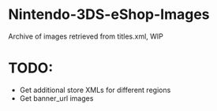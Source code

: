 # Nintendo-3DS-eShop-Images
Archive of images retrieved from titles.xml, WIP
# TODO:
* Get additional store XMLs for different regions
* Get banner_url images
